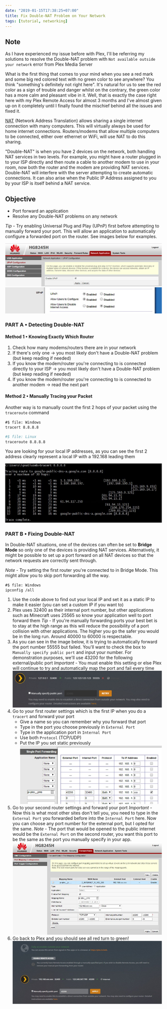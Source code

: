 ```yaml
---
date: "2019-01-15T17:38:25+07:00"
title: Fix Double-NAT Problem on Your Network
tags: [tutorial, networking]
---
```


## Note

As I have experienced my issue before with Plex, I'll be referring my solutions to resolve the Double-NAT problem with `Not available outside your network` error from Plex Media Server

What is the first thing that comes to your mind when you see a red mark and some big red colored text with no green color to see anywhere? You think "something's definitely not right here". It's natural for us to see the red color as a sign of trouble and danger whilst on the contrary, the green color has a more calm and pleasant vibe in it. Well, that is exactly the case right here with my Plex Remote Access for almost 3 months and I've almost given up on it completely until I finally found the mischief behind all the issues and fixed it.

[NAT](https://en.wikipedia.org/wiki/Network_address_translation) (Network Address Translation) allows sharing a single internet connection with many computers. This will virtually always be used for home internet connections. Routers/modems that allow multiple computers to be connected, either over ethernet or WiFi, will use NAT to do this sharing.

"Double-NAT" is when you have 2 devices on the network, both handling NAT services in two levels. For example, you might have a router plugged in to your ISP directly and then route a cable to another modem to use in your room, now both the router and the modem are providing NAT services. Double-NAT will interfere with the server attempting to create automatic connections. It can also arise when the Public IP Address assigned to you by your ISP is itself behind a NAT service.

## Objective

- Port forward an application
- Resolve any Double-NAT problems on any network

<!-- content -->

_Tip_ - Try enabling Universal Plug and Play (UPnP) first before attempting to manually forward your port. This will allow an application to automatically configure a forwarded port on the router. See images below for examples.

![Huawei UPnP](./huawei-upnp.png)
![Cisco UPnP](./cisco-upnp.jpg)

### PART A &bull; Detecting Double-NAT

#### Method 1 &bull; Knowing Exactly Which Router

1. Check how many modems/routers there are in your network
2. If there's only one &rarr; you most likely don't have a Double-NAT problem (but keep reading if needed)
3. If you know the modem/router you're connecting to is connected directly to your ISP &rarr; you most likely don't have a Double-NAT problem (but keep reading if needed)
4. If you know the modem/router you're connecting to is connected to another modem &rarr; read the next part

#### Method 2 &bull; Manually Tracing your Packet

Another way is to manually count the first 2 hops of your packet using the `traceroute` command

```shell
#$ file: Windows
tracert 8.8.8.8
```

```bash
#$ file: Linux
traceroute 8.8.8.8
```

You are looking for your local IP addresses, as you can see the first 2 address clearly represent a local IP with a 192.168 leading them

![Tracert](./tracert.jpg)

### PART B &bull; Fixing Double-NAT

In Double-NAT situations, one of the devices can often be set to **Bridge Mode** so only one of the devices is providing NAT services. Alternatively, it might be possible to set up a port forward on all NAT devices so that the network requests are correctly sent through.

_Note_ - Try setting the first router you're connected to in Bridge Mode. This might allow you to skip port forwarding all the way.

```shell
#$ file: Windows
ipconfig /all
```

1. Use the code above to find out your local IP and set it as a static IP to make it easier (you can set a custom IP if you want to)
2. Plex uses 32400 as their internal port number, but other applications such as Minecraft uses 25565 so know your application well to port forward them
   _Tip_ - If you're manually forwarding ports your best bet is to stay at the high range as this will reduce the possibility of a port collision with other applications. The higher you go the safer you would be in the long run. Around 40000 to 60000 is respectable.
3. As you can see in the image below, it is trying to automatically forward the port number 55555 but failed. You'll want to check the box to `Manually specify public port` and input your number. For demonstration purposes, we'll use 43200 for the following external/public port
   _Important_ - You must enable this setting or else Plex will continue to try and automatically map the port and fail every time
   ![Plex Retry](./plex-retry.png)
4. Go to your first router settings which is the first IP when you do a `tracert` and forward your port
   - Give a name so you can remember why you forward that port
   - Type in the port you choose previously in `External Port`
   - Type in the application port in `Internal Port`
   - Use both `Protocol` (TCP/UDP)
   - Put the IP you set static previously
     ![Cisco Port Forward](./cisco-port-forward.jpg)
5. Go to your second router settings and forward your port
   _Important_ - Now this is what most other sites don't tell you, you need to type in the `External Port` you forwarded before into the `Internal Port` here. Now you can choose any port number for the external port, but I opted for the same.
   _Note_ - The port that would be opened to the public internet would be the `External Port` on the second router, you want this port to be the same as the port you manually specify in your app.
   ![Huawei Port Forward](./huawei-port-forward.jpg)
6. Go back to Plex and you should see all red turn to green!
   ![Fully Accessible](./fully-accessible.jpg)
